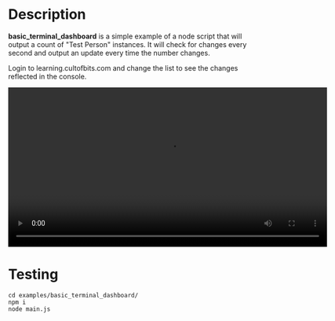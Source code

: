 # Description

**basic_terminal_dashboard** is a simple example of a node script that will output a count of "Test Person" instances. It will check for changes every second and output an update every time the number changes. 

Login to learning.cultofbits.com and change the list to see the changes reflected in the console.


<video controls width="650">
    <source src="https://share.descript.com/embed/jab9Q9de4md">
    Sorry, your browser doesn't support embedded videos.
</video>


# Testing 

```
cd examples/basic_terminal_dashboard/
npm i 
node main.js
```

